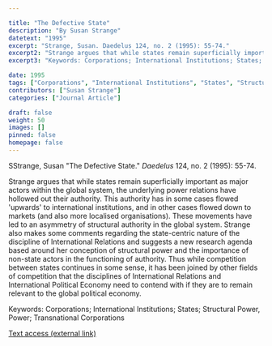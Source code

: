 ```yaml
---

title: "The Defective State"
description: "By Susan Strange"
datetext: "1995"
excerpt: "Strange, Susan. Daedelus 124, no. 2 (1995): 55-74."
excerpt2: "Strange argues that while states remain superficially important as major actors within the global system, the underlying power relations have hollowed out their authority. This authority has in some cases flowed 'upwards' to international institutions, and in other cases flowed down to markets (and also more localised organisations). These movements have led to an asymmetry of structural authority in the global system. Strange also makes some comments regarding the state-centric nature of the discipline of International Relations and suggests a new research agenda based around her conception of structural power and the importance of non-state actors in the functioning of authority. Thus while competition between states continues in some sense, it has been joined by other fields of competition that the disciplines of International Relations and International Political Economy need to contend with if they are to remain relevant to the global political economy."
excerpt3: "Keywords: Corporations; International Institutions; States; Structural Power, Power; Transnational Corporations"

date: 1995
tags: ["Corporations", "International Institutions", "States", "Structural Power, Power", "1990's"]
contributors: ["Susan Strange"]
categories: ["Journal Article"]

draft: false
weight: 50
images: []
pinned: false
homepage: false
---
```


SStrange, Susan "The Defective State." *Daedelus* 124, no. 2 (1995): 55-74.

Strange argues that while states remain superficially important as major actors within the global system, the underlying power relations have hollowed out their authority. This authority has in some cases flowed 'upwards' to international institutions, and in other cases flowed down to markets (and also more localised organisations). These movements have led to an asymmetry of structural authority in the global system. Strange also makes some comments regarding the state-centric nature of the discipline of International Relations and suggests a new research agenda based around her conception of structural power and the importance of non-state actors in the functioning of authority. Thus while competition between states continues in some sense, it has been joined by other fields of competition that the disciplines of International Relations and International Political Economy need to contend with if they are to remain relevant to the global political economy.

Keywords: Corporations; International Institutions; States; Structural Power, Power; Transnational Corporations

[Text access (external link)](link.gale.com/apps/doc/A16913976/LitRC?u=st46245&sid=bookmark-LitRC&xid=bb1c4e9a)
